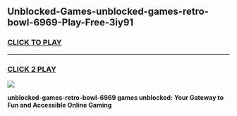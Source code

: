 
## Unblocked-Games-unblocked-games-retro-bowl-6969-Play-Free-3iy91
<h3>
<a href="https://premium76.site?title=unblocked-games-retro-bowl-6969&ref=12A">CLICK TO PLAY</a></h3>
<hr>

<h3>
<a href="https://premium76.site?title=unblocked-games-retro-bowl-6969&ref=12A">CLICK 2 PLAY</a>
  
</h3>

<a href="https://premium76.site?title=unblocked-games-retro-bowl-6969&ref=12A"><img src="https://clearcache.store/games.png"></a>


**unblocked-games-retro-bowl-6969 games unblocked: Your Gateway to Fun and Accessible Online Gaming**
